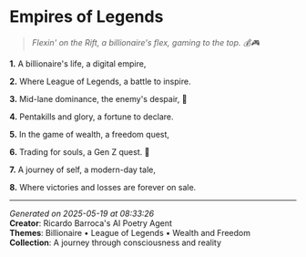 # Empires of Legends

> *Flexin' on the Rift, a billionaire's flex, gaming to the top. 💰🎮*

**1.** A billionaire's life, a digital empire,


**2.** Where League of Legends, a battle to inspire.


**3.** Mid-lane dominance, the enemy's despair, 🏰


**4.** Pentakills and glory, a fortune to declare.


**5.** In the game of wealth, a freedom quest,


**6.** Trading for souls, a Gen Z quest. 💎


**7.** A journey of self, a modern-day tale,


**8.** Where victories and losses are forever on sale.



---

*Generated on 2025-05-19 at 08:33:26*  
**Creator**: Ricardo Barroca's AI Poetry Agent  
**Themes**: Billionaire • League of Legends • Wealth and Freedom  
**Collection**: A journey through consciousness and reality